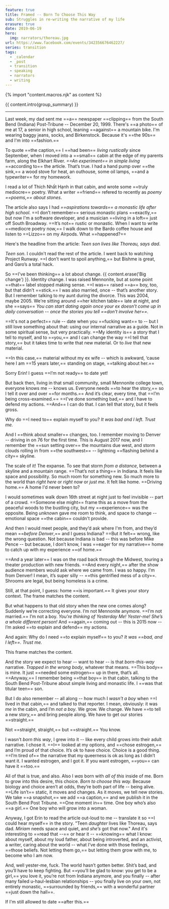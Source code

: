 ```yaml
---
feature: true
title: Framed -- Born To Choose This Way
sub: Struggles in re-writing the narrative of my life
erasure: true
date: 2019-06-19
hero:
  img: narrators/thoreau.jpg
url: https://www.facebook.com/events/342356676462227/
series: transition
tags:
  - _calendar
  - _post
  - transition
  - speaking
  - narrators
  - writing
---
```

{% import "content.macros.njk" as content %}

{{ content.intro(group_summary) }}

---

Last week,
my dad sent me ==a== newspaper ==clipping==
from the South Bend (Indiana) Post-Tribune --
December 20, 1999.
There's ==a photo== of me at 17,
a senior in high school,
leaning ==against== a mountain bike.
I'm wearing baggy jeans,
socks,
and Birkenstock.
Because it's ==the 90s==
and I'm into ==fashion.==

To quote ==the caption,==
I ==had been== *living rustically* since September,
when I moved into a ==small== cabin
at the edge of my parents farm,
along the Elkhart River.
*==An experiment== in simple living*
==according to== the article.
That’s true.
I had a hand pump over ==the sink,==
a wood stove for heat,
an outhouse,
some oil lamps,
==and a typewriter== for my homework.

I read a lot of Thích Nhất Hạnh in that cabin,
and wrote some ==truly mediocre== poetry.
What a writer ==friend== refered to recently as
*poemy ==poems,== about stones*.

The article also says I had
*==aspirations towards== a monastic life after high school*.
==I don’t remember== serious monastic plans ==exactly,==
but now I'm a software developer,
and a musician ==living in a loft==
just off South Broadway.
==It’s not== rustic or monastic.
When I want to write ==mediocre poetry now,==
I walk down to the Bardo coffee house
and listen to ==Lizzo== on my Airpods.
What ==happened?==

Here's the headline from the article:
*Teen son lives like Thoreau, says dad*.

*Teen son*.
I couldn't read the rest of the article.
I went back to watching Project Runway.
==I don’t want to spoil anything,==
but Bishme is great,
and Garo’s a total hack.

So ==I've been thinking== a lot about change.
{{ content.erase('Big change') }}.
Identity change.
I was raised Mennonite,
but at some point ==that== label stopped making sense.
==I was== raised ==a== boy, too,
but that didn't ==stick.==
I was also married, once -- that’s another story.
But I remember talking to my aunt during the divorce.
This was 2004, maybe 2005.
We're sitting around ==her kitchen table== late at night,
and she ==says==
*You can start dating again
once your ex doesn't come up in daily conversation --
once the stories you tell ==don't involve her==.*

==It's not a perfect== rule --
date when you ==fucking want== to --
but I still love something about that:
using our internal narrative as a guide.
Not in some spiritual sense, but very practically.
==My identity is== a story that I tell to myself,
and to ==you,==
and I can change the way ==I tell that story,==
but it takes time to write that new material.
Or to *live* that new material.

==In this case,==
material without my ex wife --
which is awkward,
‘cause here I am ==15 years later,==
standing on stage,
==talking about her.==

Sorry Erin!
I guess ==I’m not ready== to date yet!

But back then,
living in that small community,
small Mennonite college town,
everyone knows me --
knows us.
Everyone needs ==to hear the story,==
so I tell it over and over ==for months.==
And it’s clear,
every time,
that ==I’m being cross-examined.==
==I've done something bad,==
and I have to defend my actions.
==And== I can do that.
I can tell that story,
but it feels gross.

Why do ==I need to== explain myself to you?
*It was bad and I left.
Trust me.*

And I ==think about smaller== changes, too.
I remember moving to Denver --
driving in on 76 for the first time.
This is August 2017 now,
and I remember the ==sun setting over== the mountains due west,
and storm clouds rolling in from ==the southwest== --
lightning ==flashing behind a city== skyline.

The scale of it!
The expanse.
To see that storm *from a distance*,
between a skyline and a mountain range.
==That’s not a thing== in Indiana.
It feels like space and possibility.
So much room for something new.
So much more to the world than *right here* or *right now* or *just me*.
It felt like home.
==Driving home.==
A home I'd never been to?

I would sometimes walk down 16th street at night
just to feel invisible -- part of a crowd.
==Someone else might== frame this as a move from the peaceful woods
to the bustling city,
but my ==experience== was the opposite.
Being *unknown* gave me room to think,
and space to change --
emotional space ==the cabin== couldn't provide.

And then I would meet people,
and they’d ask where I'm from,
and they’d mean ==*before Denver*,==
and I guess Indiana?
==But it felt== wrong, like the wrong question.
Not because Indiana is bad --
this was before Mike Pence --
but because, I don’t know,
I was ==eager for my narrative== home
to catch up with my experience ==of home.==

==And a year later==
I was on the road back through the Midwest,
touring a theater production with new friends.
==And every night,==
after the show audience members would ask where we came from.
I was so happy.
I'm from Denver!
I mean, it’s super silly --
==this gentrified mess of a city==.
Shrooms are legal, but being homeless is a crime.

Still, at that point, I guess:
home ==is important.==
It gives your story context.
The frame matches the content.

But what happens to that old story
when the new one comes along?
Suddenly we’re correcting everyone.
I’m not Mennonite anymore.
==I’m not married.==
I’m not a boy.
*You're thinking of Yesterday Me!
Yester-me!
She’s a whole different person!*
And ==again,== coming out --
this is 2015 now --
I’m asked ==to explain and defend== my actions.

And again:
Why do I need ==to explain myself== to you?
*It was ==bad, and I left==. Trust me.*

This frame matches the content.

And the story we expect to hear --
want to hear --
is that _born-this-way_ narrative.
_Trapped in the wrong body_,
whatever that means.
==This body== is mine.
It just ==needed some estrogen== up in there,
that’s all.
==Anyway,== I remember being ==that boy== in that cabin,
talking to the South Bend Post-Tribune
about simple living and monastic life.
I ==was that titular teen== son.

But I do also remember --
all along --
how much I _wasn't a boy_
when ==I lived in that cabin,==
and talked to that reporter.
I mean, obviously:
it was _me_ in the cabin,
and I’m _not a boy_.
We grow.
We change.
We have ==to tell a new story,==
and bring people along.
We have to get our stories ==straight.==

Not ==straight, straight,== but ==straight.== You know.

I wasn't *born this way*,
I grew into it --
like every child grows into their adult narrative.
I chose it.
==I== looked at my options,
and ==chose estrogen,==
and I’m proud of that choice.
It’s ok to have choice.
Choice is a good thing.
==I’m tired of== the narrative that my queerness is ok
as long as I didn’t want it.
I wanted estrogen, and I got it.
If you want estrogen,
==you== can have it ==too.==

All of that is true, and also.
Also I _was_ born with _all of this_ inside of me.
Born to grow into this desire, this choice.
_Born to choose this way._
Because biology and choice aren’t at odds,
they’re both part of life -- being alive.
==Life isn’t== static, it moves and changes.
As it moves, we tell new stories.
We take ==a snapshot,==
we add ==a caption,==
and we publish it in the South Bend Post Tribune.
==One moment in== time.
One boy who’s also ==a girl.==
One boy who will grow into a woman.

Anyway,
I got Erin to read the article out-loud to me --
translate it so ==I could hear myself== in the story.
"Teen _daughter_ lives like Thoreau, says dad.
_Miriam_ needs space and quiet,
and _she’s_ got that now."
And it's interesting to ==read that --==
or hear it --
==knowing== what I know:
about myself,
about my loud father,
about being introverted,
and an activist,
a writer,
caring about the world --
what I’ve done with those feelings,
==those beliefs.
Not letting them go,==
but letting them grow with me,
to become who I am now.

And, well yester-me, fuck.
The world hasn’t gotten better.
Shit’s bad, and you’ll have to keep fighting.
But ==you’ll be glad to know:
you get to be a girl,==
you love it,
you’re not from Indiana anymore,
and you finally --
after many failed u-haul-lesbian relationships --
you finally live on your own,
not entirely monastic,
==surrounded by friends,==
with a wonderful partner ==just down the hall==.

If I'm still allowed to date ==after this.==
